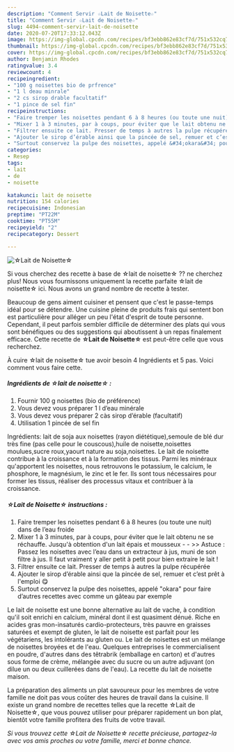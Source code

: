 ```yaml
---
description: "Comment Servir ☆Lait de Noisette☆"
title: "Comment Servir ☆Lait de Noisette☆"
slug: 4494-comment-servir-lait-de-noisette
date: 2020-07-20T17:33:12.043Z
image: https://img-global.cpcdn.com/recipes/bf3ebb862e83cf7d/751x532cq70/☆lait-de-noisette☆-photo-principale-de-la-recette.jpg
thumbnail: https://img-global.cpcdn.com/recipes/bf3ebb862e83cf7d/751x532cq70/☆lait-de-noisette☆-photo-principale-de-la-recette.jpg
cover: https://img-global.cpcdn.com/recipes/bf3ebb862e83cf7d/751x532cq70/☆lait-de-noisette☆-photo-principale-de-la-recette.jpg
author: Benjamin Rhodes
ratingvalue: 3.4
reviewcount: 4
recipeingredient:
- "100 g noisettes bio de prfrence"
- "1 l deau minrale"
- "2 cs sirop drable facultatif"
- "1 pince de sel fin"
recipeinstructions:
- "Faire tremper les noisettes pendant 6 à 8 heures (ou toute une nuit) dans de l’eau froide"
- "Mixer 1 à 3 minutes, par à coups, pour éviter que le lait obtenu ne se réchauffe. Jusqu&#39;à obtention d&#39;un lait épais et mousseux  &gt;&gt; Astuce : Passez les noisettes avec l’eau dans un extracteur à jus, muni de son filtre à jus. Il faut vraiment y aller petit à petit pour bien extraire le lait !"
- "Filtrer ensuite ce lait. Presser de temps à autres la pulpe récupérée"
- "Ajouter le sirop d’érable ainsi que la pincée de sel, remuer et c’est prêt à l&#39;emploi 😋"
- "Surtout conservez la pulpe des noisettes, appelé &#34;okara&#34; pour faire d’autres recettes avec comme un gâteau par exemple"
categories:
- Resep
tags:
- lait
- de
- noisette

katakunci: lait de noisette 
nutrition: 154 calories
recipecuisine: Indonesian
preptime: "PT22M"
cooktime: "PT55M"
recipeyield: "2"
recipecategory: Dessert

---
```



![☆Lait de Noisette☆](https://img-global.cpcdn.com/recipes/bf3ebb862e83cf7d/751x532cq70/☆lait-de-noisette☆-photo-principale-de-la-recette.jpg)

Si vous cherchez des recette à base de ☆lait de noisette☆ ?? ne cherchez plus! Nous vous fournissons uniquement la recette parfaite ☆lait de noisette☆ ici. Nous avons un grand nombre de recette à tester.

Beaucoup de gens aiment cuisiner et pensent que c'est le passe-temps idéal pour se détendre. Une cuisine pleine de produits frais qui sentent bon est particulière pour alléger un peu l'état d'esprit de toute personne. Cependant, il peut parfois sembler difficile de déterminer des plats qui vous sont bénéfiques ou des suggestions qui aboutissent à un repas finalement efficace. Cette recette de <strong> ☆Lait de Noisette☆ </strong> est peut-être celle que vous recherchez.

<!--inarticleads1-->

À cuire ☆lait de noisette☆ tue avoir besoin 4 Ingrédients et 5 pas. Voici comment vous faire cette.

##### Ingrédients de ☆lait de noisette☆ :

1. Fournir 100 g noisettes (bio de préférence)
1. Vous devez vous préparer 1 l d’eau minérale
1. Vous devez vous préparer 2 càs sirop d’érable (facultatif)
1. Utilisation 1 pincée de sel fin


Ingrédients: lait de soja aux noisettes (rayon diététique),semoule de blé dur très fine (pas celle pour le couscous),huile de noisette,noisettes moulues,sucre roux,yaourt nature au soja,noisettes. Le lait de noisette contribue à la croissance et à la formation des tissus. Parmi les minéraux qu&#39;apportent les noisettes, nous retrouvons le potassium, le calcium, le phosphore, le magnésium, le zinc et le fer. Ils sont tous nécessaires pour former les tissus, réaliser des processus vitaux et contribuer à la croissance. 

<!--inarticleads2-->

##### ☆Lait de Noisette☆ instructions :

1. Faire tremper les noisettes pendant 6 à 8 heures (ou toute une nuit) dans de l’eau froide
1. Mixer 1 à 3 minutes, par à coups, pour éviter que le lait obtenu ne se réchauffe. Jusqu&#39;à obtention d&#39;un lait épais et mousseux -  - &gt;&gt; Astuce : Passez les noisettes avec l’eau dans un extracteur à jus, muni de son filtre à jus. Il faut vraiment y aller petit à petit pour bien extraire le lait !
1. Filtrer ensuite ce lait. Presser de temps à autres la pulpe récupérée
1. Ajouter le sirop d’érable ainsi que la pincée de sel, remuer et c’est prêt à l&#39;emploi 😋
1. Surtout conservez la pulpe des noisettes, appelé &#34;okara&#34; pour faire d’autres recettes avec comme un gâteau par exemple


Le lait de noisette est une bonne alternative au lait de vache, à condition qu&#39;il soit enrichi en calcium, minéral dont il est quasiment dénué. Riche en acides gras mon-insaturés cardio-protecteurs, très pauvre en graisses saturées et exempt de gluten, le lait de noisette est parfait pour les végétariens, les intolérants au gluten ou. Le lait de noisettes est un mélange de noisettes broyées et de l&#39;eau. Quelques entreprises le commercialisent en poudre, d&#39;autres dans des têtrabrik (emballage en carton) et d&#39;autres sous forme de crème, mélangée avec du sucre ou un autre adjuvant (on dilue un ou deux cuillerées dans de l&#39;eau). La recette du lait de noisette maison. 

<!--inarticleads1-->

<p>
La préparation des aliments un plat savoureux pour les membres de votre famille ne doit pas vous coûter des heures de travail dans la cuisine. Il existe un grand nombre de recettes telles que la recette ☆Lait de Noisette☆, que vous pouvez utiliser pour préparer rapidement un bon plat, bientôt votre famille profitera des fruits de votre travail.
</p>

<p>
<i>Si vous trouvez cette ☆Lait de Noisette☆ recette précieuse, partagez-la avec vos amis proches ou votre famille, merci et bonne chance.</i>
</p>
